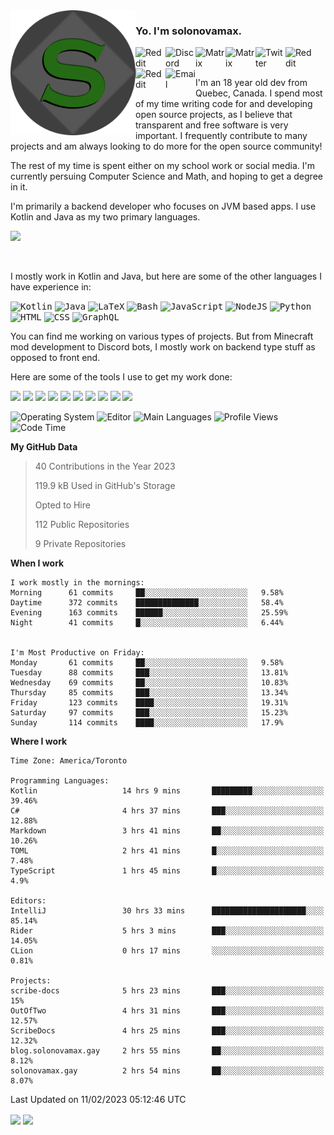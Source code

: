 <img align="left" alt="Avatar" width="200px" src="https://raw.githubusercontent.com/solonovamax/solonovamax/main/solonovamax-circle.png" />

### Yo. I'm solonovamax.

<a href="https://gitlab.com/solonovamax">
    <img align="left" alt="Reddit" width="48px" src="https://img.icons8.com/color/2x/gitlab.png">
</a>

<a href="https://discord.solonovamax.gay">
    <img align="left" alt="Discord" width="48px" src="https://img.icons8.com/color/2x/discord-logo.png">
</a>

<a href="https://matrix.to/#/@solonovamax:matrix.org?#gh-light-mode-only">
    <img align="left" alt="Matrix" width="48px" src="https://img.icons8.com/000000/material/2x/matrix-logo.png">
</a>
<a href="https://matrix.to/#/@solonovamax:matrix.org?#gh-dark-mode-only">
    <img align="left" alt="Matrix" width="48px" src="https://img.icons8.com/FFFFFF/material/2x/matrix-logo.png">
</a>

<a href="https://twitter.com/solonovamax">
    <img align="left" alt="Twitter" width="48px" src="https://img.icons8.com/color/2x/twitter.png">
</a>

<!-- <a href="https://twitch.tv/solonovamax">
    <img align="left" alt="Twitch" width="48px" src="https://img.icons8.com/color/2x/twitch.png">
</a> -->

<a href="https://reddit.com/u/solonovamax">
    <img align="left" alt="Reddit" width="48px" src="https://img.icons8.com/color/2x/reddit.png">
</a>

<a href="https://www.youtube.com/channel/UCTxCeyGu41WfEBT8mXpjHMA">
    <img align="left" alt="Reddit" width="48px" src="https://img.icons8.com/color/2x/youtube.png">
</a>

<a href="mailto:solonovamax@12oclockpoint.com">
    <img align="left" alt="Email" width="48px" src="https://img.icons8.com/fluency/2x/mail.png">
</a>

<!-- <a href="https://open.spotify.com/user/solonovamax">
    <img align="left" alt="Spotify" width="48px" src="https://img.icons8.com/color/2x/spotify.png">
</a> -->

<br/>
<br/>

I'm an 18 year old dev from Quebec, Canada.
I spend most of my time writing code for and developing open source projects, as I believe that transparent and free software is very important.
I frequently contribute to many projects and am always looking to do more for the open source community!

The rest of my time is spent either on my school work or social media. I'm currently persuing Computer Science and Math, and hoping to get a degree in it.

I'm primarily a backend developer who focuses on JVM based apps. I use Kotlin and Java as my two primary languages.


<a href="https://github.com/ryo-ma/github-profile-trophy"><img src="https://github-profile-trophy.vercel.app/?username=solonovamax&margin-w=15&row=1"/></a> 

<br/>

I mostly work in Kotlin and Java, but here are some of the other languages I have experience in:

<kbd><img height="32" alt="Kotlin" src="https://img.icons8.com/color/1x/kotlin.png"></kbd>
<kbd><img height="32" alt="Java" src="https://img.icons8.com/color/1x/java-coffee-cup-logo.png"></kbd>
<kbd><img height="32" alt="LaTeX" src="https://img.icons8.com/color/1x/latex.png"></kbd>
<kbd><img height="32" alt="Bash" src="https://img.icons8.com/color/1x/console.png"></kbd>
<kbd><img height="32" alt="JavaScript" src="https://img.icons8.com/color/1x/javascript.png"></kbd>
<kbd><img height="32" alt="NodeJS" src="https://img.icons8.com/color/1x/nodejs.png"></kbd>
<kbd><img height="32" alt="Python" src="https://img.icons8.com/color/1x/python.png"></kbd>
<kbd><img height="32" alt="HTML" src="https://img.icons8.com/color/1x/html-5.png"></kbd>
<kbd><img height="32" alt="CSS" src="https://img.icons8.com/color/1x/css3.png"></kbd>
<kbd><img height="32" alt="GraphQL" src="https://img.icons8.com/color/1x/graphql.png"></kbd>

You can find me working on various types of projects.
But from Minecraft mod development to Discord bots, I mostly work on backend type stuff as opposed to front end.

Here are some of the tools I use to get my work done:

<kbd><img height="32" src="https://img.icons8.com/color/2x/intellij-idea.png"></kbd>
<kbd><img height="32" src="https://img.icons8.com/color/2x/linux.png"></kbd>
<kbd><img height="32" src="https://img.icons8.com/fluent/2x/console.png"></kbd>
<kbd><img height="32" src="https://img.icons8.com/color/2x/open-source.png"></kbd>
<kbd><img height="32" src="https://img.icons8.com/color/2x/git.png"></kbd>
<kbd><img height="32" src="https://img.icons8.com/color/2x/docker.png"></kbd>
<kbd><img height="32" src="https://img.icons8.com/color/2x/mongodb.png"></kbd>
<kbd><img height="32" src="https://img.icons8.com/color/2x/nginx.png"></kbd>
<a href="?#gh-light-mode-only"><kbd><img height="32" src="https://img.icons8.com/metro/2x/mysql.png"></kbd></a>
<a href="?#gh-dark-mode-only"><kbd><img height="32" src="https://img.icons8.com/FFFFFF/metro/2x/mysql.png"></kbd></a>

![Operating System](https://img.shields.io/badge/OS-Arch%20Linux-informational?style=for-the-badge&logo=Arch%20Linux&logoColor=white&color=007ec6)
![Editor](https://img.shields.io/badge/Editor-IntelliJ%20Idea-informational?style=for-the-badge&logo=IntelliJ%20Idea&logoColor=white&color=007ec6)
![Main Languages](https://img.shields.io/badge/Main%20Languages-Java%20%26%20Kotlin-informational?style=for-the-badge&logo=Java&logoColor=white&color=007ec6)
![Profile Views](https://komarev.com/ghpvc/?username=solonovamax&color=blue&style=for-the-badge)
![Code Time](https://img.shields.io/endpoint?url=https://wakapi.dev/api/compat/shields/v1/solonovamax/interval:all_time&label=Code%20Time&style=for-the-badge&color=blue)

<!--START_SECTION:waka-->
**My GitHub Data**

> 40 Contributions in the Year 2023
> 
> 119.9 kB Used in GitHub's Storage
> 
> Opted to Hire
> 
> 112 Public Repositories
> 
> 9 Private Repositories
> 
**When I work** 

```text
I work mostly in the mornings: 
Morning      61 commits     ██░░░░░░░░░░░░░░░░░░░░░░░   9.58% 
Daytime      372 commits    ██████████████░░░░░░░░░░░   58.4% 
Evening      163 commits    ██████░░░░░░░░░░░░░░░░░░░   25.59% 
Night        41 commits     █░░░░░░░░░░░░░░░░░░░░░░░░   6.44%


I'm Most Productive on Friday: 
Monday       61 commits     ██░░░░░░░░░░░░░░░░░░░░░░░   9.58% 
Tuesday      88 commits     ███░░░░░░░░░░░░░░░░░░░░░░   13.81% 
Wednesday    69 commits     ██░░░░░░░░░░░░░░░░░░░░░░░   10.83% 
Thursday     85 commits     ███░░░░░░░░░░░░░░░░░░░░░░   13.34% 
Friday       123 commits    ████░░░░░░░░░░░░░░░░░░░░░   19.31% 
Saturday     97 commits     ███░░░░░░░░░░░░░░░░░░░░░░   15.23% 
Sunday       114 commits    ████░░░░░░░░░░░░░░░░░░░░░   17.9%

```


**Where I work** 

```text
Time Zone: America/Toronto

Programming Languages: 
Kotlin                   14 hrs 9 mins       █████████░░░░░░░░░░░░░░░░   39.46% 
C#                       4 hrs 37 mins       ███░░░░░░░░░░░░░░░░░░░░░░   12.88% 
Markdown                 3 hrs 41 mins       ██░░░░░░░░░░░░░░░░░░░░░░░   10.26% 
TOML                     2 hrs 41 mins       █░░░░░░░░░░░░░░░░░░░░░░░░   7.48% 
TypeScript               1 hrs 45 mins       █░░░░░░░░░░░░░░░░░░░░░░░░   4.9%

Editors: 
IntelliJ                 30 hrs 33 mins      █████████████████████░░░░   85.14% 
Rider                    5 hrs 3 mins        ███░░░░░░░░░░░░░░░░░░░░░░   14.05% 
CLion                    0 hrs 17 mins       ░░░░░░░░░░░░░░░░░░░░░░░░░   0.81%

Projects: 
scribe-docs              5 hrs 23 mins       ███░░░░░░░░░░░░░░░░░░░░░░   15% 
OutOfTwo                 4 hrs 31 mins       ███░░░░░░░░░░░░░░░░░░░░░░   12.57% 
ScribeDocs               4 hrs 25 mins       ███░░░░░░░░░░░░░░░░░░░░░░   12.32% 
blog.solonovamax.gay     2 hrs 55 mins       ██░░░░░░░░░░░░░░░░░░░░░░░   8.12% 
solonovamax.gay          2 hrs 54 mins       ██░░░░░░░░░░░░░░░░░░░░░░░   8.07%

```


 Last Updated on 11/02/2023 05:12:46 UTC
<!--END_SECTION:waka-->

<div style="white-space:nowrap;width:100%;position: relative;display: inline-block">
<img align="center" src="https://github-readme-stats.vercel.app/api?username=solonovamax&custom_title=solonovamax%27s%20Github%20Stats&langs_count=5&include_all_commits=true&count_private=true&show_icons=true&theme=github_dark"/>
<img align="center" src="https://github-readme-stats.vercel.app/api/wakatime?api_domain=wakapi.dev&username=solonovamax&range=last_30_days&custom_title=solonovamax%27s+Primary+Languages+%28Last+Month%29&langs_count=10&show_icons=true&theme=github_dark"/>
</div>
